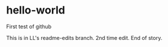 # hello-world
First test of github

This is in  LL's readme-edits branch. 
2nd time edit. 
End of story.
